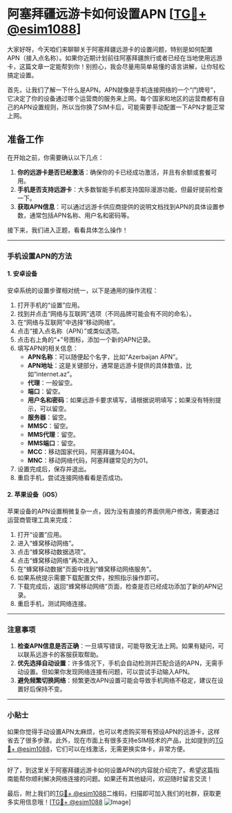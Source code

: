 # 阿塞拜疆远游卡如何设置APN [[TG💪+ @esim1088](https://t.me/s/esim1088)]

大家好呀，今天咱们来聊聊关于阿塞拜疆远游卡的设置问题，特别是如何配置APN（接入点名称）。如果你近期计划前往阿塞拜疆旅行或者已经在当地使用远游卡，这篇文章一定能帮到你！别担心，我会尽量用简单易懂的语言讲解，让你轻松搞定设置。

首先，让我们了解一下什么是APN。APN就像是手机连接网络的一个“门牌号”，它决定了你的设备通过哪个运营商的服务来上网。每个国家和地区的运营商都有自己的APN设置规则，所以当你换了SIM卡后，可能需要手动配置一下APN才能正常上网。

## 准备工作

在开始之前，你需要确认以下几点：

1. **你的远游卡是否已经激活**：确保你的卡已经成功激活，并且有余额或套餐可用。
2. **手机是否支持远游卡**：大多数智能手机都支持国际漫游功能，但最好提前检查一下。
3. **获取APN信息**：可以通过远游卡供应商提供的说明文档找到APN的具体设置参数，通常包括APN名称、用户名和密码等。

接下来，我们进入正题，看看具体怎么操作！

---

### 手机设置APN的方法

#### 1. **安卓设备**
安卓系统的设置步骤相对统一，以下是通用的操作流程：

1. 打开手机的“设置”应用。
2. 找到并点击“网络与互联网”选项（不同品牌可能会有不同的命名）。
3. 在“网络与互联网”中选择“移动网络”。
4. 点击“接入点名称（APN）”或类似选项。
5. 点击右上角的“+”号图标，添加一个新的APN记录。
6. 填写APN的相关信息：
   - **APN名称**：可以随便起个名字，比如“Azerbaijan APN”。
   - **APN地址**：这是关键部分，通常是远游卡提供的具体数值，比如“internet.az”。
   - **代理**：一般留空。
   - **端口**：留空。
   - **用户名和密码**：如果远游卡要求填写，请根据说明填写；如果没有特别提示，可以留空。
   - **服务器**：留空。
   - **MMSC**：留空。
   - **MMS代理**：留空。
   - **MMS端口**：留空。
   - **MCC**：移动国家代码，阿塞拜疆为404。
   - **MNC**：移动网络代码，阿塞拜疆常见的为01。
7. 设置完成后，保存并退出。
8. 重启手机，尝试连接网络看看是否成功。

#### 2. **苹果设备（iOS）**
苹果设备的APN设置稍微复杂一点，因为没有直接的界面供用户修改，需要通过运营商管理工具来完成：

1. 打开“设置”应用。
2. 进入“蜂窝移动网络”。
3. 点击“蜂窝移动数据选项”。
4. 点击“蜂窝移动网络”再次进入。
5. 在“蜂窝移动数据”页面中找到“蜂窝移动网络服务”。
6. 如果系统提示需要下载配置文件，按照指示操作即可。
7. 下载完成后，返回“蜂窝移动网络”页面，检查是否已经成功添加了新的APN记录。
8. 重启手机，测试网络连接。

---

### 注意事项

1. **检查APN信息是否正确**：一旦填写错误，可能导致无法上网。如果有疑问，可以联系远游卡的客服获取帮助。
2. **优先选择自动设置**：许多情况下，手机会自动检测并匹配合适的APN，无需手动设置。但如果你发现网络连接有问题，可以尝试手动输入APN。
3. **避免频繁切换网络**：频繁更改APN设置可能会导致手机网络不稳定，建议在设置好后保持不变。

---

### 小贴士

如果你觉得手动设置APN太麻烦，也可以考虑购买带有预设APN的远游卡，这样省去了很多步骤。此外，现在市面上有很多支持eSIM技术的产品，比如提到的[TG💪+ @esim1088](https://t.me/s/esim1088)，它们可以在线激活，无需更换实体卡，非常方便。

---

好了，到这里关于阿塞拜疆远游卡如何设置APN的内容就介绍完了。希望这篇指南能帮你顺利解决网络连接的问题。如果还有其他疑问，欢迎随时留言交流！

最后，附上我们的[TG💪+ @esim1088](https://t.me/s/esim1088)二维码，扫描即可加入我们的社群，获取更多实用信息哦！[[TG💪+ @esim1088](https://t.me/s/esim1088) ![Image](https://i.postimg.cc/4NQfJmqS/Snipaste-2025-05-13-00-14-12.png)]